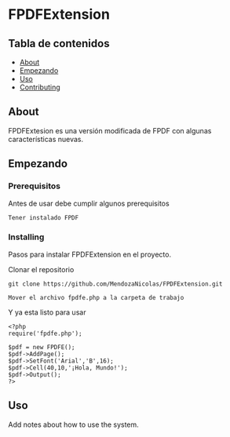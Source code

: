 # FPDFExtension

## Tabla de contenidos
+ [About](#about)
+ [Empezando](#getting_started)
+ [Uso](#usage)
+ [Contributing](../CONTRIBUTING.md)

## About <a name = "about"></a>
FPDFExtesion es una versión modificada de FPDF con algunas características nuevas.

## Empezando <a name = "getting_started"></a>
### Prerequisitos

Antes de usar debe cumplir algunos prerequisitos

```
Tener instalado FPDF
```

### Installing

Pasos para instalar FPDFExtension en el proyecto.


Clonar el repositorio
```
git clone https://github.com/MendozaNicolas/FPDFExtension.git
```



```
Mover el archivo fpdfe.php a la carpeta de trabajo
```

Y ya esta listo para usar
```
<?php
require('fpdfe.php');

$pdf = new FPDFE();
$pdf->AddPage();
$pdf->SetFont('Arial','B',16);
$pdf->Cell(40,10,'¡Hola, Mundo!');
$pdf->Output();
?>
```
## Uso <a name = "usage"></a>

Add notes about how to use the system.


<!-- @import "[TOC]" {cmd="toc" depthFrom=1 depthTo=6 orderedList=false} -->
